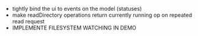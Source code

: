 - tightly bind the ui to events on the model (statuses)
- make readDirectory operations return currently running op on repeated read request
- IMPLEMENTE FILESYSTEM WATCHING IN DEMO